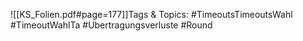 
![[KS_Folien.pdf#page=177]]Tags & Topics:
   #TimeoutsTimeoutsWahl
   #TimeoutWahlTa
   #Ubertragungsverluste
   #Round